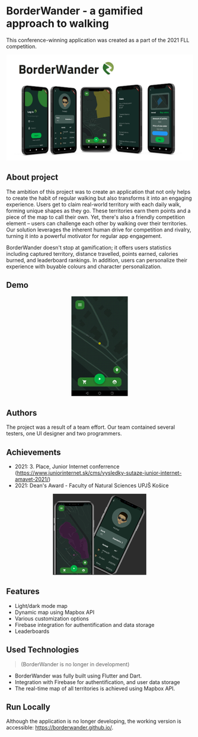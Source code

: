 
# BorderWander - a gamified approach to walking 

This conference-winning application was created as a part of the 2021 FLL competition. 

![title](./images/title.png)

## About project
The ambition of this project was to create an application that not only helps to create the habit of regular walking but also transforms it into an engaging experience. Users get to claim real-world territory with each daily walk, forming unique shapes as they go. These territories earn them points and a piece of the map to call their own. Yet, there's also a friendly competition element – users can challenge each other by walking over their territories. Our solution leverages the inherent human drive for competition and rivalry, turning it into a powerful motivator for regular app engagement. 

BorderWander doesn't stop at gamification; it offers users statistics including captured territory, distance travelled, points earned, calories burned, and leaderboard rankings. In addition, users can personalize their experience with buyable colours and character personalization.

## Demo

<p align="center">
  <img src="./images/BW_video_%201_2.gif" width=30%>
</p>


## Authors
The project was a result of a team effort. Our team contained several testers, one UI designer and two programmers.

## Achievements
- 2021: 3. Place, Junior Internet conferrence (https://www.juniorinternet.sk/cms/vysledky-sutaze-junior-internet-amavet-2021/)
- 2021: Dean's Award - Faculty of Natural Sciences UPJŠ Košice

<p align="center">
  <img src="./images/Another.png" width=50%>
</p>

## Features

- Light/dark mode map
- Dynamic map using Mapbox API
- Various customization options
- Firebase integration for authentification and data storage
- Leaderboards

## Used Technologies

> (BorderWander is no longer in development)

* BorderWander was fully built using Flutter and Dart. 
* Integration with Firebase for authentification, and user data storage  
* The real-time map of all territories is achieved using Mapbox API.

## Run Locally
Although the application is no longer developing, the working version is accessible: https://borderwander.github.io/.
